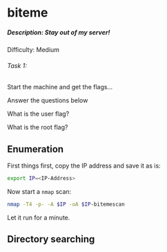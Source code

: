 # biteme
##### Description: Stay out of my server!
Difficulty: Medium

###### Task 1:
Start the machine and get the flags...

Answer the questions below

What is the user flag?

What is the root flag?

## Enumeration
First things first, copy the IP address and save it as is:
```bash
export IP=<IP-Address>
```

Now start a `nmap` scan:
```bash
nmap -T4 -p- -A $IP -oA $IP-bitemescan
```
Let it run for a minute. 

## Directory searching